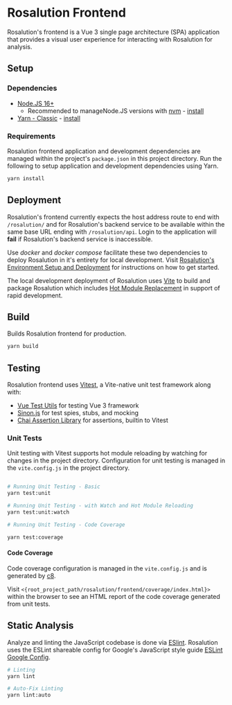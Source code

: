 # Rosalution Frontend

Rosalution's frontend is a Vue 3 single page architecture (SPA) application
that provides a visual user experience for interacting with Rosalution
for analysis.

## Setup

### Dependencies

- [Node.JS 16+](https://nodejs.org/en/)
    - Recommended to manageNode.JS versions with [nvm](https://www.npmjs.com/package/npx) - [install](https://github.com/nvm-sh/nvm#install--update-script)
- [Yarn - Classic](https://classic.yarnpkg.com/en/docs/getting-started) - [install](https://classic.yarnpkg.com/en/docs/install#windows-stable)

### Requirements

Rosalution frontend application and development dependencies are managed within
the project's `package.json` in this project directory. Run the following to
setup application and development dependencies using Yarn.

```bash
yarn install
```

## Deployment

Rosalution's frontend currently expects the host address route to end with
`/rosalution/` and for Rosalution's backend service to be available within the same
base URL ending with `/rosalution/api`. Login to the application will **fail** if Rosalution's backend
service is inaccessible.

Use *docker* and *docker compose* facilitate these two dependencies to deploy Rosalution in
it's entirety for local development. Visit [Rosalution's Environment Setup and Deployment](../README.md#environment-setup)
for instructions on how to get started.

The local development deployment of Rosalution uses [Vite](https://vitejs.dev/guide/) to build
and package Rosalution which includes [Hot Module Replacement](https://vitejs.dev/guide/features.html#hot-module-replacement)
in support of rapid development.

## Build

Builds Rosalution frontend for production.

```bash
yarn build
```

## Testing

Rosalution frontend uses [Vitest](https://vitest.dev/), a Vite-native unit test
framework along with:

- [Vue Test Utils](https://test-utils.vuejs.org/) for testing Vue 3 framework
- [Sinon.js](https://sinonjs.org/) for test spies, stubs, and mocking
- [Chai Assertion Library](https://www.chaijs.com/) for assertions, builtin to Vitest

### Unit Tests

Unit testing with Vitest supports hot module reloading by watching for changes
in the project directory. Configuration for unit testing is managed in the
`vite.config.js` in the project directory.

```bash

# Running Unit Testing - Basic
yarn test:unit

# Running Unit Testing - with Watch and Hot Module Reloading
yarn test:unit:watch

# Running Unit Testing - Code Coverage

yarn test:coverage
```

#### Code Coverage

Code coverage configuration is managed in the `vite.config.js` and is generated
by [c8](https://github.com/bcoe/c8#readme).

Visit
`<{root_project_path/rosalution/frontend/coverage/index.html}>` within the browser
to see an HTML report of the code coverage generated from unit tests.

## Static Analysis

Analyze and linting the JavaScript codebase is done via [ESlint](https://eslint.org/).
Rosalution uses the ESLint shareable config for Google's JavaScript style guide
[ESLint Google Config](https://github.com/google/eslint-config-google).

```bash
# Linting
yarn lint

# Auto-Fix Linting
yarn lint:auto
```
